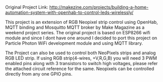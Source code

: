 Original Project Link: http://makezine.com/projects/building-a-home-automation-system-with-openhab-to-control-leds-wirelessly/


This project is an extension of RGB Neopixel strip control using OpenHab, MQTT binding and Mosquitto MQTT broker by Make Magazine as a weekend project series.
The original project is based on ESP8266 wifi module and since I dont have one around I decided to port this project on Particle Photon WiFi development module and using MQTT library.

The Project can also be used to control both NeoPixels strips and analog RGB LED strip. If using RGB strip(4-wires, +V,R,G,B) you will need 3 PWM enabled pins along with 3 transistors to switch high voltages, please refer the attached circuit reference for the same. Neopixels can be controlled directly from any one GPIO pins. 
